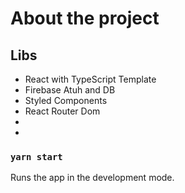 # About the project

## Libs
 - React with TypeScript Template
 - Firebase Atuh and DB
 - Styled Components
 - React Router Dom
 - 
 - 

### `yarn start`

Runs the app in the development mode.

